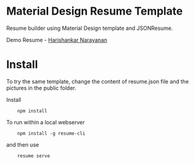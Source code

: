 # Material Design Resume Template
Resume builder using Material Design template and JSONResume.

Demo Resume - [Harishankar Narayanan](https://codetiger.github.io/resume/public/)

# Install
To try the same template, change the content of resume.json file and the pictures in the public folder.

Install

		npm install

To run within a local webserver

		npm install -g resume-cli

and then use

		resume serve
